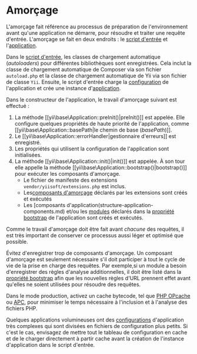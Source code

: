 Amorçage
=============

L'amorçage fait référence au processus de préparation de l'environnement avant qu'une application ne démarre, pour résoudre et traiter une requête d'entrée. L'amorçage se fait en deux endroits : le  [script d'entrée](structure-entry-scripts.md) et l'[application](structure-applications.md).

Dans le [script d'entrée](structure-entry-scripts.md), les classes de chargement automatique (*autoloaders*) pour différentes bibliothèques sont enregistrées. Cela inclut la classe de chargement automatique de Composer via son fichier `autoload.php` et la classe de chargement automatique de Yii via son fichier de classe `Yii`. Ensuite, le script d'entrée charge la [configuration](concept-configurations.md) de l'application et crée une instance d'[application](structure-applications.md).

Dans le constructeur de l'application, le travail d'amorçage suivant est effectué :

1. La méthode [[yii\base\Application::preInit()|preInit()]] est appelée. Elle configure quelques propriétés de haute priorité de l'application, comme  [[yii\base\Application::basePath|le chemin de base (*basePath*)]].
2. Le [[yii\base\Application::errorHandler|gestionnaire d'erreurs]] est enregistré.
3. Les propriétés qui utilisent la configuration de l'application sont initialisées.
4. La méthode [[yii\base\Application::init()|init()]] est appelée. À son tour elle appelle la méthode [[yii\base\Application::bootstrap()|bootstrap()]] pour exécuter les composants d'amorçage.
   - Le fichier de manifeste des extensions `vendor/yiisoft/extensions.php` est inclus.
   - Les[composants d'amorçage](structure-extensions.md#bootstrapping-classes) déclarés par les extensions sont créés et exécutés
   - Les [composants d'application(structure-application-components.md) et/ou les [modules](structure-modules.md) déclarés dans la [propriété bootstrap](structure-applications.md#bootstrap) de l'application sont créés et exécutés.

Comme le travail d'amorçage doit être fait avant *chacune* des requêtes, il est très important de conserver ce processus aussi léger et optimisé que possible. 

Évitez d'enregistrer trop de composants d'amorçage. Un composant d'amorçage est seulement nécessaire s'il doit participer à tout le cycle de vie de la prise en charge des requêtes. Par exemple,si un module a besoin d'enregistrer des règles d'analyse additionnelles, il doit être listé dans la [propriété bootstrap](structure-applications.md#bootstrap) afin que les nouvelles règles d'URL prennent effet avant qu'elles ne soient utilisées pour résoudre des requêtes.

Dans le mode production, activez un cache bytecode, tel que [PHP OPcache] ou [APC], pour minimiser le temps nécessaire à l'inclusion et à l'analyse des fichiers PHP.

[PHP OPcache]: https://secure.php.net/manual/en/intro.opcache.php
[APC]: https://secure.php.net/manual/en/book.apc.php

Quelques applications volumineuses ont des [configurations](concept-configurations.md) d'application très complexes qui sont divisées en fichiers de configuration plus petits. Si c'est le cas, envisagez de mettre tout le tableau de configuration en cache et de le charger directement à partir cache avant la création de l'instance d'application dans le script d'entrée. 
